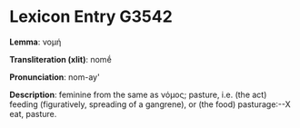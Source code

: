 # Lexicon Entry G3542

**Lemma**: νομή

**Transliteration (xlit)**: nomḗ

**Pronunciation**: nom-ay'

**Description**:
feminine from the same as νόμος; pasture, i.e. (the act) feeding (figuratively, spreading of a gangrene), or (the food) pasturage:--X eat, pasture.
